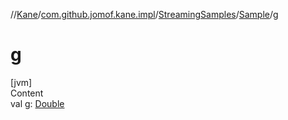 //[Kane](../../../index.md)/[com.github.jomof.kane.impl](../../index.md)/[StreamingSamples](../index.md)/[Sample](index.md)/[g](g.md)



# g  
[jvm]  
Content  
val [g](g.md): [Double](https://kotlinlang.org/api/latest/jvm/stdlib/kotlin/-double/index.html)  



